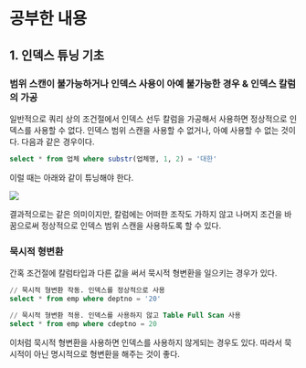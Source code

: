 # 공부한 내용

## 1. 인덱스 튜닝 기초

### **범위 스캔이 불가능하거나 인덱스 사용이 아예 불가능한 경우 & 인덱스 칼럼의 가공**

일반적으로 쿼리 상의 조건절에서 인덱스 선두 칼럼을 가공해서 사용하면 정상적으로 인덱스를 사용할 수 없다. 인덱스 범위 스캔을 사용할 수 없거나, 아예 사용할 수 없는 것이다. 다음과 같은 경우이다.

```sql
select * from 업체 where substr(업체명, 1, 2) = '대한'
```

이럴 때는 아래와 같이 튜닝해야 한다.

![](https://dataonair.or.kr/publishing/img/knowledge/SQL_347.jpg)

결과적으로는 같은 의미이지만, 칼럼에는 어떠한 조작도 가하지 않고 나머지 조건을 바꿈으로써 정상적으로 인덱스 범위 스캔을 사용하도록 할 수 있다.

### 묵시적 형변환

간혹 조건절에 칼럼타입과 다른 값을 써서 묵시적 형변환을 일으키는 경우가 있다.

```sql
// 묵시적 형변환 작동. 인덱스를 정상적으로 사용
select * from emp where deptno = '20'

// 묵시적 형변환 적용. 인덱스를 사용하지 않고 Table Full Scan 사용
select * from emp where cdeptno = 20 
```

이처럼 묵시적 형변환을 사용하면 인덱스를 사용하지 않게되는 경우도 있다. 따라서 묵시적이 아닌 명시적으로 형변환을 해주는 것이 좋다.



















